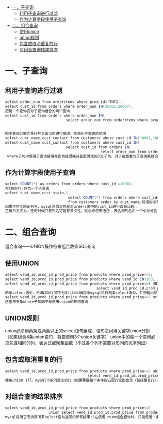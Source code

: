 <!-- GFM-TOC -->
* [一、子查询](#一子查询)
    * [利用子查询进行过滤](#利用子查询进行过滤)
    * [作为计算字段使用子查询](#作为计算字段使用子查询)
* [二、组合查询](#二组合查询)
    * [使用union](#使用union)
    * [union规则](#union规则)
    * [包含或取消重复的行](#包含或取消重复的行)
    * [对组合查询结果排序](#对组合查询结果排序)
<!-- GFM-TOC -->
# 一、子查询
## 利用子查询进行过滤
```java
select order_num from orderitems where prod_id='TNT2';
select cust_id from orders where order_num IN(20005,20007);
把第一个查询变为子查询组合的两个查询
select cust_id from orders where order_num IN(
                            select order_num from orderitems where prod_id = 'TNT2');
                            
                            
把子查询分解为多行并且适当的进行缩进，能简化子查询的使用                            
select cust_name,cust_contact from customers where cust_id IN(10001,10004);
select cust_name,cust_contact from customers where cust_id IN(
                            select cust_id from orders IN(
                                            select order_num from orderitems where prod_id='TNT2'));
 where子句中使用子查询能编写出功能很强并且很灵活的SQL子句。对于能嵌套的子查询数目没有限制，实际中由于性能的限制不能嵌套太多
 ```
## 作为计算字段使用子查询
```java
select COUNT(*) as orders from orders where cust_id =10001;
将COUNT()作为一个子查询
select cust_name,cust_state,(
                             select COUNT(*) from orders where cust_id=cust_id) as orders 
                             from customers order by cust_name;错误的示例
如果不完全限定列名，mysql将假定你是对orders表中的cust_id进行自身比较；
正确的方式为：任何时候只要列名可能有多义性，就必须使用语法——表名和列名由一个句号分割
```

# 二、组合查询
组合查询——UNION操作符来组合数条SQL查询
## 使用UNION
```java
select vend_id,prod_id,prod_price from products where prod_price<=5;
select vend_id,prod_id,prod_price from products where vend_id IN(1001,1002);
select vend_id,prod_id,prod_price from products where prod_price<=5 UNION 
                                          select vend_id,prod_id,prod_price from products where vend_id IN(1001,1002);
两条select语句，用UNION关键字分割；UNiON指示mysql执行两条select语句，并把输出结果合成单个查询结果集；
select vend_id,prod_id,prod_price from products where prod_price<=5 or vend_id in (1001,1002);
这里用多条where子句而不是使用union的相同查询
```
## UNION规则
union必须用两条或两条以上的select语句组成，语句之间用关键字union分割（如果组合4条union语句，将要使用3个union关键字）
union中的每一个查询必须包含相同的列、表达式或聚集函数（不过各个列不需要以形同的次序列出）
## 包含或取消重复的行
```java
select vend_id,prod_id,prod_price from products where prod_price<=5 union all
                                      select vend_id,prod_id,prod_price from products where vend_id in(1001,1002);
使用union all，mysql不取消重复的行（如果需要每个条件的匹配行全部出现（包括重复行），必须使用union all而不是where）
```
## 对组合查询结果排序
```java
select vend_id,prod_id,prod_price from products where prod_price<=5
                    union select vend_id,prod_id,prod_price from products where vend_id(1001,1002) order by vend_id,prod_price;
mysql将用它来排序所有select语句返回的所有结果;(在使用union组合查询时，只能使用一条order by 子句，它必须出现在最后一条select语句之后）
```
